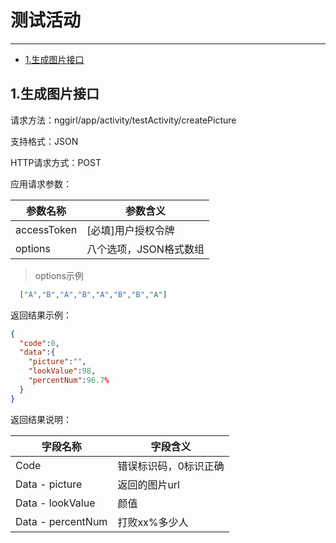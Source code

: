 # 测试活动


----
* [1.生成图片接口](#1)

<h2 id="1">1.生成图片接口</h2>

请求方法：nggirl/app/activity/testActivity/createPicture

支持格式：JSON

HTTP请求方式：POST

应用请求参数：

|参数名称|参数含义|
|---|---|
|accessToken|[必填]用户授权令牌|
|options|八个选项，JSON格式数组|

> options示例
```json
  ["A","B","A","B","A","B","B","A"]
```

返回结果示例：
```json
{
  "code":0,
  "data":{
    "picture":"",
    "lookValue":98,
    "percentNum":96.7%
  }
}
```
返回结果说明：

|字段名称|字段含义|
|---|---|
|Code|错误标识码，0标识正确|
|Data - picture|返回的图片url|
|Data - lookValue|颜值|
|Data - percentNum|打败xx%多少人|
